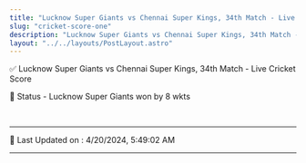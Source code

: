 ```yaml
---
title: "Lucknow Super Giants vs Chennai Super Kings, 34th Match - Live Cricket Score"
slug: "cricket-score-one"
description: "Lucknow Super Giants vs Chennai Super Kings, 34th Match - Live Cricket Score - Lucknow Super Giants won by 8 wkts."
layout: "../../layouts/PostLayout.astro"
--- 
```


✅ Lucknow Super Giants vs Chennai Super Kings, 34th Match - Live Cricket Score

📑 Status - Lucknow Super Giants won by 8 wkts

<br />

***

📝 Last Updated on : 4/20/2024, 5:49:02 AM

***

